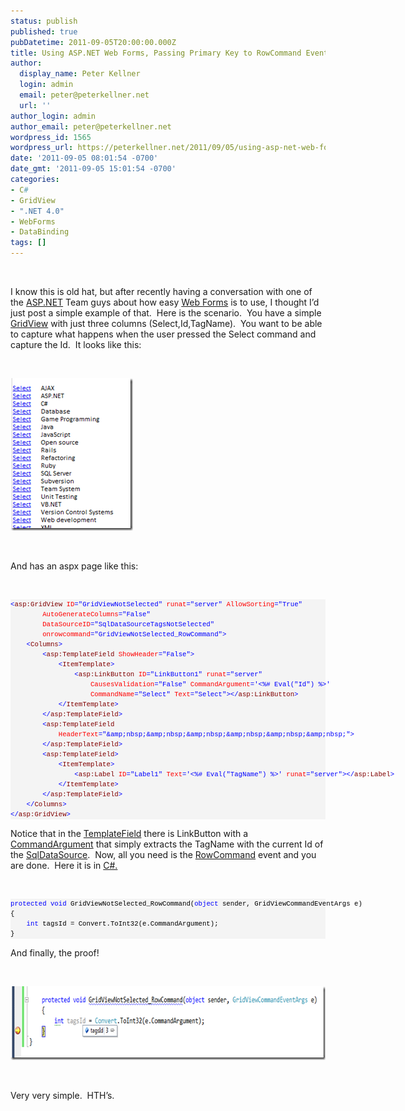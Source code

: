 ```yaml
---
status: publish
published: true
pubDatetime: 2011-09-05T20:00:00.000Z
title: Using ASP.NET Web Forms, Passing Primary Key to RowCommand Event
author:
  display_name: Peter Kellner
  login: admin
  email: peter@peterkellner.net
  url: ''
author_login: admin
author_email: peter@peterkellner.net
wordpress_id: 1565
wordpress_url: https://peterkellner.net/2011/09/05/using-asp-net-web-forms-passing-primary-key-to-rowcommand-event/
date: '2011-09-05 08:01:54 -0700'
date_gmt: '2011-09-05 15:01:54 -0700'
categories:
- C#
- GridView
- ".NET 4.0"
- WebForms
- DataBinding
tags: []
---
```

<p>&#160;</p>
<p>I know this is old hat, but after recently having a conversation with one of the <a href="http://www.asp.net/">ASP.NET</a> Team guys about how easy <a href="http://www.asp.net/web-forms">Web Forms</a> is to use, I thought I’d just post a simple example of that.&#160; Here is the scenario.&#160; You have a simple <a href="http://msdn.microsoft.com/en-us/library/system.web.ui.webcontrols.gridview.aspx">GridView</a> with just three columns (Select,Id,TagName).&#160; You want to be able to capture what happens when the user pressed the Select command and capture the Id.&#160; It looks like this:</p>
<p>&#160;</p>
<p><a href="/wp/wp-content/uploads/2011/09/image1.png"><img style="background-image: none; border-bottom: 0px; border-left: 0px; margin: 0px; padding-left: 0px; padding-right: 0px; display: inline; border-top: 0px; border-right: 0px; padding-top: 0px" title="image" border="0" alt="image" src="/wp/wp-content/uploads/2011/09/image_thumb.png" width="196" height="244" /></a></p>
<p>&#160;</p>
<p>And has an aspx page like this:</p>
<p>&#160;</p>
<div id="codeSnippetWrapper">
<div id="codeSnippetWrapper">
<pre style="border-bottom-style: none; text-align: left; padding-bottom: 0px; line-height: 12pt; background-color: #f4f4f4; margin: 0em; border-left-style: none; padding-left: 0px; width: 100%; padding-right: 0px; font-family: &#39;Courier New&#39;, courier, monospace; direction: ltr; border-top-style: none; color: black; border-right-style: none; font-size: 8pt; overflow: visible; padding-top: 0px" id="codeSnippet"><span style="color: #0000ff">&lt;</span><span style="color: #800000">asp:GridView</span> <span style="color: #ff0000">ID</span><span style="color: #0000ff">=&quot;GridViewNotSelected&quot;</span> <span style="color: #ff0000">runat</span><span style="color: #0000ff">=&quot;server&quot;</span> <span style="color: #ff0000">AllowSorting</span><span style="color: #0000ff">=&quot;True&quot;</span> <br />        <span style="color: #ff0000">AutoGenerateColumns</span><span style="color: #0000ff">=&quot;False&quot;</span> <br />        <span style="color: #ff0000">DataSourceID</span><span style="color: #0000ff">=&quot;SqlDataSourceTagsNotSelected&quot;</span> <br />        <span style="color: #ff0000">onrowcommand</span><span style="color: #0000ff">=&quot;GridViewNotSelected_RowCommand&quot;</span><span style="color: #0000ff">&gt;</span><br />    <span style="color: #0000ff">&lt;</span><span style="color: #800000">Columns</span><span style="color: #0000ff">&gt;</span><br />        <span style="color: #0000ff">&lt;</span><span style="color: #800000">asp:TemplateField</span> <span style="color: #ff0000">ShowHeader</span><span style="color: #0000ff">=&quot;False&quot;</span><span style="color: #0000ff">&gt;</span><br />            <span style="color: #0000ff">&lt;</span><span style="color: #800000">ItemTemplate</span><span style="color: #0000ff">&gt;</span><br />                <span style="color: #0000ff">&lt;</span><span style="color: #800000">asp:LinkButton</span> <span style="color: #ff0000">ID</span><span style="color: #0000ff">=&quot;LinkButton1&quot;</span> <span style="color: #ff0000">runat</span><span style="color: #0000ff">=&quot;server&quot;</span> <br />                    <span style="color: #ff0000">CausesValidation</span><span style="color: #0000ff">=&quot;False&quot;</span> <span style="color: #ff0000">CommandArgument</span><span style="color: #0000ff">='&lt;%# Eval(&quot;Id&quot;) %&gt;'</span><br />                    <span style="color: #ff0000">CommandName</span><span style="color: #0000ff">=&quot;Select&quot;</span> <span style="color: #ff0000">Text</span><span style="color: #0000ff">=&quot;Select&quot;</span><span style="color: #0000ff">&gt;&lt;/</span><span style="color: #800000">asp:LinkButton</span><span style="color: #0000ff">&gt;</span><br />            <span style="color: #0000ff">&lt;/</span><span style="color: #800000">ItemTemplate</span><span style="color: #0000ff">&gt;</span><br />        <span style="color: #0000ff">&lt;/</span><span style="color: #800000">asp:TemplateField</span><span style="color: #0000ff">&gt;</span><br />        <span style="color: #0000ff">&lt;</span><span style="color: #800000">asp:TemplateField</span> <br />            <span style="color: #ff0000">HeaderText</span><span style="color: #0000ff">=&quot;&amp;amp;nbsp;&amp;amp;nbsp;&amp;amp;nbsp;&amp;amp;nbsp;&amp;amp;nbsp;&amp;amp;nbsp;&quot;</span><span style="color: #0000ff">&gt;</span><br />        <span style="color: #0000ff">&lt;/</span><span style="color: #800000">asp:TemplateField</span><span style="color: #0000ff">&gt;</span><br />        <span style="color: #0000ff">&lt;</span><span style="color: #800000">asp:TemplateField</span><span style="color: #0000ff">&gt;</span><br />            <span style="color: #0000ff">&lt;</span><span style="color: #800000">ItemTemplate</span><span style="color: #0000ff">&gt;</span><br />                <span style="color: #0000ff">&lt;</span><span style="color: #800000">asp:Label</span> <span style="color: #ff0000">ID</span><span style="color: #0000ff">=&quot;Label1&quot;</span> <span style="color: #ff0000">Text</span><span style="color: #0000ff">='&lt;%# Eval(&quot;TagName&quot;) %&gt;'</span> <span style="color: #ff0000">runat</span><span style="color: #0000ff">=&quot;server&quot;</span><span style="color: #0000ff">&gt;&lt;/</span><span style="color: #800000">asp:Label</span><span style="color: #0000ff">&gt;</span><br />            <span style="color: #0000ff">&lt;/</span><span style="color: #800000">ItemTemplate</span><span style="color: #0000ff">&gt;</span><br />        <span style="color: #0000ff">&lt;/</span><span style="color: #800000">asp:TemplateField</span><span style="color: #0000ff">&gt;</span><br />    <span style="color: #0000ff">&lt;/</span><span style="color: #800000">Columns</span><span style="color: #0000ff">&gt;</span><br /><span style="color: #0000ff">&lt;/</span><span style="color: #800000">asp:GridView</span><span style="color: #0000ff">&gt;</span></pre>
<p></div>
<p></div>
<p>Notice that in the <a href="http://weblogs.asp.net/scottgu/archive/2006/06/04/Supporting-Templates-with-ASP.NET-User-Controls.aspx">TemplateField</a> there is LinkButton with a <a href="http://msdn.microsoft.com/en-us/library/system.web.ui.webcontrols.button.commandargument.aspx">CommandArgument</a> that simply extracts the TagName with the current Id of the <a href="http://msdn.microsoft.com/en-us/library/dz12d98w.aspx">SqlDataSource</a>.&#160; Now, all you need is the <a href="http://msdn.microsoft.com/en-us/library/system.web.ui.webcontrols.gridview.rowcommand.aspx">RowCommand</a> event and you are done.&#160; Here it is in <a href="http://msdn.microsoft.com/en-us/vcsharp/aa336706">C#.</a></p>
<p>&#160;</p>
<div id="codeSnippetWrapper">
<pre style="border-bottom-style: none; text-align: left; padding-bottom: 0px; line-height: 12pt; background-color: #f4f4f4; margin: 0em; border-left-style: none; padding-left: 0px; width: 100%; padding-right: 0px; font-family: &#39;Courier New&#39;, courier, monospace; direction: ltr; border-top-style: none; color: black; border-right-style: none; font-size: 8pt; overflow: visible; padding-top: 0px" id="codeSnippet"><span style="color: #0000ff">protected</span> <span style="color: #0000ff">void</span> GridViewNotSelected_RowCommand(<span style="color: #0000ff">object</span> sender, GridViewCommandEventArgs e)<br />{<br />    <span style="color: #0000ff">int</span> tagsId = Convert.ToInt32(e.CommandArgument);<br />}</pre>
<p></div>
<p>And finally, the proof!</p>
<p>&#160;</p>
<p><a href="/wp/wp-content/uploads/2011/09/image2.png"><img style="background-image: none; border-bottom: 0px; border-left: 0px; padding-left: 0px; padding-right: 0px; display: inline; border-top: 0px; border-right: 0px; padding-top: 0px" title="image" border="0" alt="image" src="/wp/wp-content/uploads/2011/09/image_thumb1.png" width="627" height="118" /></a></p>
<p>&#160;</p>
<p>Very very simple.&#160; HTH’s.</p>
